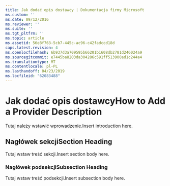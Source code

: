 ```yaml
---
title: Jak dodać opis dostawcy | Dokumentacja firmy Microsoft
ms.custom: ''
ms.date: 09/12/2016
ms.reviewer: ''
ms.suite: ''
ms.tgt_pltfrm: ''
ms.topic: article
ms.assetid: 56e8f763-5cb7-445c-ac96-c42fadccd18d
caps.latest.revision: 4
ms.openlocfilehash: 6b937d3a709595b66201b1608db2781d246024a9
ms.sourcegitcommit: e7445ba8203da304286c591ff513900ad1c244a4
ms.translationtype: MT
ms.contentlocale: pl-PL
ms.lasthandoff: 04/23/2019
ms.locfileid: "62083488"
---
```

# <a name="how-to-add-a-provider-description"></a><span data-ttu-id="44942-102">Jak dodać opis dostawcy</span><span class="sxs-lookup"><span data-stu-id="44942-102">How to Add a Provider Description</span></span>

<span data-ttu-id="44942-103">Tutaj należy wstawić wprowadzenie.</span><span class="sxs-lookup"><span data-stu-id="44942-103">Insert introduction here.</span></span>

## <a name="section-heading"></a><span data-ttu-id="44942-104">Nagłówek sekcji</span><span class="sxs-lookup"><span data-stu-id="44942-104">Section Heading</span></span>

<span data-ttu-id="44942-105">Tutaj wstaw treść sekcji.</span><span class="sxs-lookup"><span data-stu-id="44942-105">Insert section body here.</span></span>

### <a name="subsection-heading"></a><span data-ttu-id="44942-106">Nagłówek podsekcji</span><span class="sxs-lookup"><span data-stu-id="44942-106">Subsection Heading</span></span>

<span data-ttu-id="44942-107">Tutaj wstaw treść podsekcji.</span><span class="sxs-lookup"><span data-stu-id="44942-107">Insert subsection body here.</span></span>
